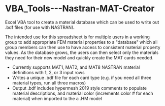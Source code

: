 # VBA_Tools---Nastran-MAT-Creator

Excel VBA tool to create a material database which can be used to write out .bdf files (for use with NASTRAN).

The intended use for this spreadsheet is for multiple users in a working group to add appropriate FEM material properties to a "database" which all group members can then use to have access to consistent material property values.  As the database grows, the users can then select only the materials they need for their new model and quickly create the MAT cards needed.

- Currently supports MAT1, MAT2, and MAT8 NASTRAN material definitions with 1, 2, or 3 input rows
- Writes a unique .bdf file for each card type (e.g. if you need all three material types, run all three macros)
- Output .bdf includes hypermesh 2019 style comments to populate material descriptions, and material
  color (increments color # for each material) when imported to the a .HM model
